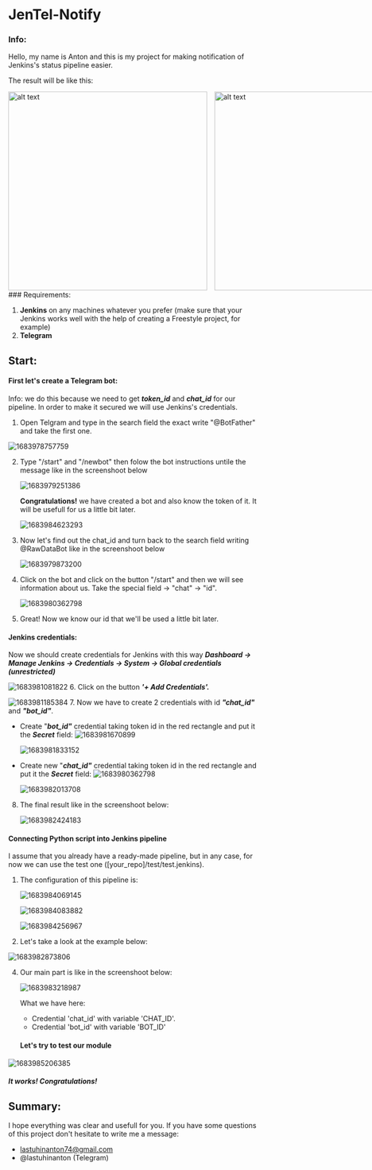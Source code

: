 # JenTel-Notify

### Info:

Hello, my name is Anton and this is my project for making notification of Jenkins's status pipeline easier.

The result will be like this:

<div style="display:flex;">
<img src="image/README/1683986222106.png" alt="alt text" width="400"style="margin-right:15px;">
<img src="image/README/1683986228592.png" alt="alt text" width="400">
</div>
### Requirements:

1. **Jenkins** on any machines whatever you prefer
   (make sure that your Jenkins works well with the help of creating a Freestyle project, for example)
2. **Telegram**

## Start:

#### First let's create a Telegram bot:

Info: we do this because we need to get ***token_id*** and ***chat_id*** for our pipeline. In order to make it secured we will use Jenkins's credentials.

1. Open Telgram and type in the search field the exact write "@BotFather" and take the first one.

![1683978757759](image/README/1683978757759.png)

2. Type "/start" and "/newbot" then folow the bot instructions untile the message like in the screenshoot below

   ![1683979251386](image/README/1683979251386.png)

   **Congratulations!** we have created a bot and also know the token of it. It will be usefull for us a little bit later.

   ![1683984623293](image/README/1683984623293.png)
3. Now let's find out the chat_id and turn back to the search field writing @RawDataBot like in the screenshoot below

   ![1683979873200](image/README/1683979873200.png)
4. Click on the bot and click on the button "/start" and then we will see information about us. Take the special field -> "chat" -> "id".

   ![1683980362798](image/README/1683980362798.png)
5. Great! Now we know our id that we'll be used a little bit later.

#### Jenkins credentials:

   Now we should create credentials for Jenkins with this way
   ***Dashboard -> Manage Jenkins -> Credentials -> System -> Global credentials (unrestricted)***

   ![1683981081822](image/README/1683981081822.png)
6. Click on the button ***'+ Add Credentials'.***

   ![1683981185384](image/README/1683981185384.png)
7. Now we have to create 2 credentials with id ***"chat_id"*** and ***"bot_id"***.

* Create "***bot_id"*** credential taking token id in the red rectangle and put it the ***Secret*** field:
  ![1683981670899](image/README/1683981670899.png)

  ![1683981833152](image/README/1683981833152.png)
* Create new "***chat_id"*** credential taking token id in the red rectangle and put it the ***Secret*** field:
  ![1683980362798](image/README/1683980362798.png)

  ![1683982013708](image/README/1683982013708.png)

8. The final result like in the screenshoot below:

   ![1683982424183](image/README/1683982424183.png)

#### Connecting Python script into Jenkins pipeline

I assume that you already have a ready-made pipeline, but in any case, for now we can use the test one ([your_repo]/test/test.jenkins).

1. The configuration of this pipeline is:

   ![1683984069145](image/README/1683984069145.png)

   ![1683984083882](image/README/1683984083882.png)

   ![1683984256967](image/README/1683984256967.png)
2. Let's take a look at the example below:

![1683982873806](image/README/1683982873806.png)

4. Our main part is like in the screenshoot below:

   ![1683983218987](image/README/1683983218987.png)

   What we have here:

   * Credential 'chat_id' with variable 'CHAT_ID'.
   * Credential 'bot_id' with variable 'BOT_ID'

   #### Let's try to test our module

![1683985206385](image/README/1683985206385.png)

##### It works! Congratulations!

## Summary:

I hope everything was clear and usefull for you. If you have some questions of this project don't hesitate to write me a message:

* lastuhinanton74@gmail.com
* @lastuhinanton (Telegram)
